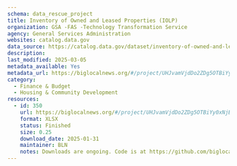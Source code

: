 ```yaml
---
schema: data_rescue_project 
title: Inventory of Owned and Leased Properties (IOLP)
organization: GSA -FAS -Technology Transformation Service
agency: General Services Administration
websites: catalog.data.gov
data_source: https://catalog.data.gov/dataset/inventory-of-owned-and-leased-properties-iolp
description: 
last_modified: 2025-03-05
metadata_available: Yes
metadata_url: https://biglocalnews.org/#/project/UHJvamVjdDo2ZDg5OTBiYy0xNjBkLTRjMzEtOTVkZC05M2JkMzFiNzIzN2E=
category:
  - Finance & Budget 
  - Housing & Community Development 
resources:
  - id: 350
    url: https://biglocalnews.org/#/project/UHJvamVjdDo2ZDg5OTBiYy0xNjBkLTRjMzEtOTVkZC05M2JkMzFiNzIzN2E=
    format: XLSX
    status: Finished
    size: 0.25
    download_date: 2025-01-31
    maintainer: BLN
    notes: Downloads are ongoing. Code is at https://github.com/biglocalnews/sync-gsa-propertiesCode can be easily adapted to grab other data sets from data.gov.
---
```

